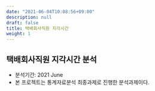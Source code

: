 ```yaml
---
date: "2021-06-04T10:08:56+09:00"
description: null
draft: false
title: 택배회사직원 지각시간
weight: 1
---
```


## 택배회사직원 지각시간 분석
- 분석기간: 2021 June
- 본 프로젝트는 통계자료분석 최종과제로 진행한 분석과제이다.